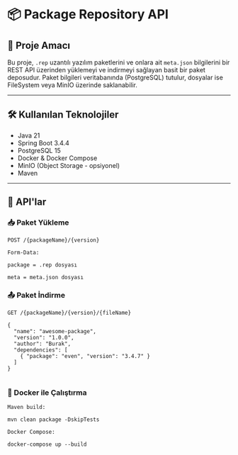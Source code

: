 # 📦 Package Repository API

## 🎯 Proje Amacı

Bu proje, `.rep` uzantılı yazılım paketlerini ve onlara ait `meta.json` bilgilerini bir REST API üzerinden yüklemeyi ve indirmeyi sağlayan basit bir paket deposudur. Paket bilgileri veritabanında (PostgreSQL) tutulur, dosyalar ise FileSystem veya MinIO üzerinde saklanabilir.

---

## 🛠 Kullanılan Teknolojiler

- Java 21
- Spring Boot 3.4.4
- PostgreSQL 15
- Docker & Docker Compose
- MinIO (Object Storage - opsiyonel)
- Maven

---

## 🚀 API'lar

### 📥 Paket Yükleme

```http
POST /{packageName}/{version}

Form-Data:

package = .rep dosyası

meta = meta.json dosyası

```

### 📤 Paket İndirme
```http
GET /{packageName}/{version}/{fileName}

{
  "name": "awesome-package",
  "version": "1.0.0",
  "author": "Burak",
  "dependencies": [
    { "package": "even", "version": "3.4.7" }
  ]
}


```


### 🐳 Docker ile Çalıştırma

```http
Maven build:

mvn clean package -DskipTests

Docker Compose:

docker-compose up --build
```